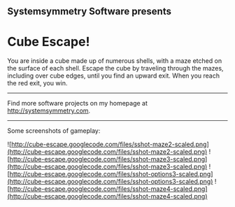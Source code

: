 ## **Systemsymmetry Software** presents ##
# Cube Escape! #

You are inside a cube made up of numerous shells, with a maze etched on the surface of each shell. Escape the cube by traveling through the mazes, including over cube edges, until you find an upward exit. When you reach the red exit, you win.


---


Find more software projects on my homepage at http://systemsymmetry.com.


---


Some screenshots of gameplay:

![http://cube-escape.googlecode.com/files/sshot-maze2-scaled.png](http://cube-escape.googlecode.com/files/sshot-maze2-scaled.png)    ![http://cube-escape.googlecode.com/files/sshot-maze3-scaled.png](http://cube-escape.googlecode.com/files/sshot-maze3-scaled.png)
![http://cube-escape.googlecode.com/files/sshot-options3-scaled.png](http://cube-escape.googlecode.com/files/sshot-options3-scaled.png)    ![http://cube-escape.googlecode.com/files/sshot-maze4-scaled.png](http://cube-escape.googlecode.com/files/sshot-maze4-scaled.png)